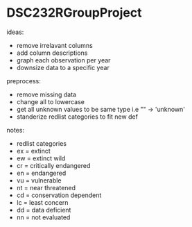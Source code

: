 # DSC232RGroupProject
ideas: 
- remove irrelavant columns
- add column descriptions
- graph each observation per year
- downsize data to a specific year

preprocess:
- remove missing data
- change all to lowercase
- get all unknown values to be same type i.e "" -> 'unknown'
- standerize redlist categories to fit new def 

notes:
- redlist categories
- ex = extinct
- ew = extinct wild
- cr = critically endangered
- en = endangered
- vu = vulnerable
- nt = near threatened
- cd = conservation dependent
- lc = least concern
- dd = data deficient
- nn = not evaluated 
